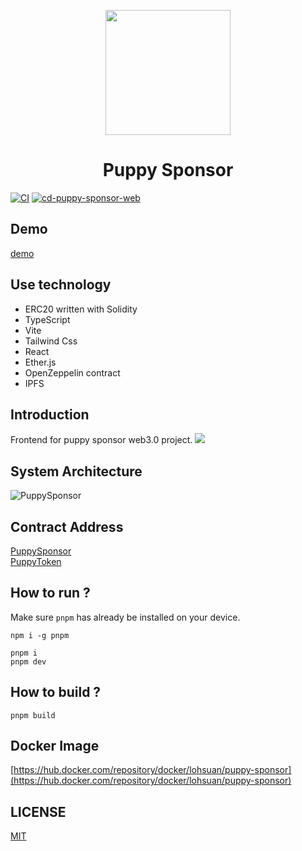 <p align="center">
  <img src="https://ipfs.infura.io/ipfs/QmWfPjPCGgRsDKQwNLc2vQdyck96iMrY9AF25Y5SvnuwGp" width="200px" />
</p>

<h1 align="center">Puppy Sponsor</h1>

[![CI](https://github.com/lohsuan/puppy_sponsor/actions/workflows/web.yml/badge.svg)](https://github.com/lohsuan/puppy_sponsor/actions/workflows/web.yml)
[![cd-puppy-sponsor-web](https://github.com/lohsuan/puppy_sponsor/actions/workflows/push-docker-image.yml/badge.svg)](https://github.com/lohsuan/puppy_sponsor/actions/workflows/)

## Demo
[demo](https://puppy.xcc.tw/)

## Use technology
- ERC20 written with Solidity
- TypeScript
- Vite
- Tailwind Css
- React
- Ether.js
- OpenZeppelin contract
- IPFS

## Introduction
Frontend for puppy sponsor web3.0 project.
![](https://ipfs.infura.io/ipfs/QmeATGJ2EQKmw4JFBxhS66bi9kHmqvkjV8sq6qBDYAdDjr)

## System Architecture
![PuppySponsor](https://ipfs.infura.io/ipfs/QmfMqdxnPsp6SYpt85sjc7NEAAVnEb1xjptW4QjcNtU472)

## Contract Address
[PuppySponsor](https://ropsten.etherscan.io/address/0xf1DbAE7f49294ba461FaBE41104926491955F7EC)\
[PuppyToken](https://ropsten.etherscan.io/address/0x733D8ACd613dDc8943B8924f1B28e8c805Ed16d6)

## How to run ?

Make sure `pnpm` has already be installed on your device.
```
npm i -g pnpm
```

```
pnpm i
pnpm dev
```

## How to build ?
```
pnpm build
```

## Docker Image
[https://hub.docker.com/repository/docker/lohsuan/puppy-sponsor](https://hub.docker.com/repository/docker/lohsuan/puppy-sponsor)

## LICENSE
[MIT](LICENSE)
